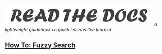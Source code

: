 ![logo](logo.png)
*a lightweight guidebook on quick lessons I've learned*

## [How To: Fuzzy Search](fuse-js)